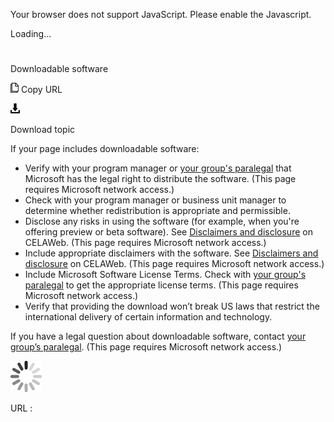 ﻿Your browser does not support JavaScript. Please enable the Javascript.

Loading...

# 

Downloadable software

![Copy URL](media/downloadable-software/Copy.png)
Copy URL

![Download](media/downloadable-software/Download.png)

Download topic

If your page includes downloadable software:

  - Verify with your program manager or [your group's paralegal](https://microsoft.sharepoint.com/sites/lcaweb/Pages/Applications/LegalContact.aspx) that Microsoft has the legal right to distribute the software. (This page requires Microsoft network access.)
  - Check
    with your program manager or business unit manager
    to determine whether redistribution is appropriate and
    permissible.
  - Disclose any risks in using the software (for example, when you're offering preview or beta software). See [Disclaimers and disclosure](https://microsoft.sharepoint.com/sites/LCAWeb/Home/Marketing/Marketing-and-Advertising-Content/Disclaimers) on CELAWeb. (This page requires Microsoft network access.)
  - Include appropriate disclaimers with the software. See [Disclaimers and disclosure](https://microsoft.sharepoint.com/sites/LCAWeb/Home/Marketing/Marketing-and-Advertising-Content/Disclaimers) on CELAWeb. (This page requires Microsoft network access.)
  - Include Microsoft Software License Terms. Check with [your group's paralegal](https://microsoft.sharepoint.com/sites/lcaweb/Pages/Applications/LegalContact.aspx) to get the appropriate license terms. (This page requires Microsoft network access.)
  - Verify
    that providing the download won’t break US laws that restrict
    the international delivery of certain information and technology.

If you have a legal question about downloadable software, contact [your group’s paralegal](https://microsoft.sharepoint.com/sites/lcaweb/Pages/Applications/LegalContact.aspx). (This page requires Microsoft network access.)

![In progress](media/downloadable-software/activity-large.gif)

URL :
